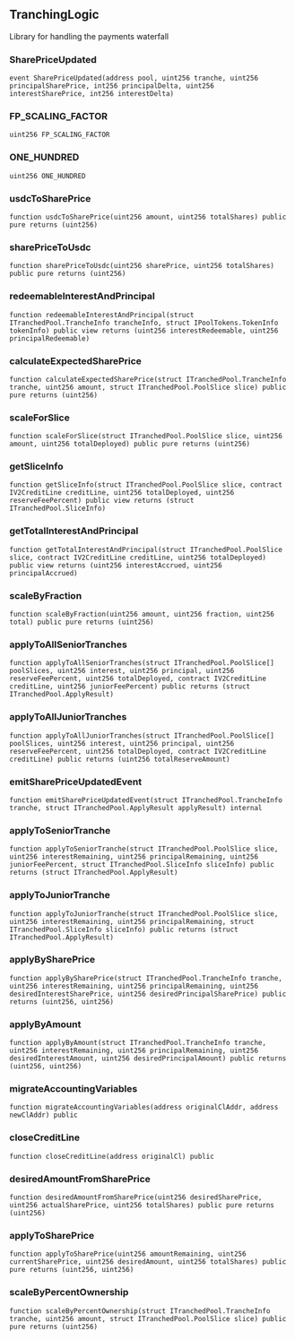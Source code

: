 ## TranchingLogic

Library for handling the payments waterfall

### SharePriceUpdated

```solidity
event SharePriceUpdated(address pool, uint256 tranche, uint256 principalSharePrice, int256 principalDelta, uint256 interestSharePrice, int256 interestDelta)
```

### FP_SCALING_FACTOR

```solidity
uint256 FP_SCALING_FACTOR
```

### ONE_HUNDRED

```solidity
uint256 ONE_HUNDRED
```

### usdcToSharePrice

```solidity
function usdcToSharePrice(uint256 amount, uint256 totalShares) public pure returns (uint256)
```

### sharePriceToUsdc

```solidity
function sharePriceToUsdc(uint256 sharePrice, uint256 totalShares) public pure returns (uint256)
```

### redeemableInterestAndPrincipal

```solidity
function redeemableInterestAndPrincipal(struct ITranchedPool.TrancheInfo trancheInfo, struct IPoolTokens.TokenInfo tokenInfo) public view returns (uint256 interestRedeemable, uint256 principalRedeemable)
```

### calculateExpectedSharePrice

```solidity
function calculateExpectedSharePrice(struct ITranchedPool.TrancheInfo tranche, uint256 amount, struct ITranchedPool.PoolSlice slice) public pure returns (uint256)
```

### scaleForSlice

```solidity
function scaleForSlice(struct ITranchedPool.PoolSlice slice, uint256 amount, uint256 totalDeployed) public pure returns (uint256)
```

### getSliceInfo

```solidity
function getSliceInfo(struct ITranchedPool.PoolSlice slice, contract IV2CreditLine creditLine, uint256 totalDeployed, uint256 reserveFeePercent) public view returns (struct ITranchedPool.SliceInfo)
```

### getTotalInterestAndPrincipal

```solidity
function getTotalInterestAndPrincipal(struct ITranchedPool.PoolSlice slice, contract IV2CreditLine creditLine, uint256 totalDeployed) public view returns (uint256 interestAccrued, uint256 principalAccrued)
```

### scaleByFraction

```solidity
function scaleByFraction(uint256 amount, uint256 fraction, uint256 total) public pure returns (uint256)
```

### applyToAllSeniorTranches

```solidity
function applyToAllSeniorTranches(struct ITranchedPool.PoolSlice[] poolSlices, uint256 interest, uint256 principal, uint256 reserveFeePercent, uint256 totalDeployed, contract IV2CreditLine creditLine, uint256 juniorFeePercent) public returns (struct ITranchedPool.ApplyResult)
```

### applyToAllJuniorTranches

```solidity
function applyToAllJuniorTranches(struct ITranchedPool.PoolSlice[] poolSlices, uint256 interest, uint256 principal, uint256 reserveFeePercent, uint256 totalDeployed, contract IV2CreditLine creditLine) public returns (uint256 totalReserveAmount)
```

### emitSharePriceUpdatedEvent

```solidity
function emitSharePriceUpdatedEvent(struct ITranchedPool.TrancheInfo tranche, struct ITranchedPool.ApplyResult applyResult) internal
```

### applyToSeniorTranche

```solidity
function applyToSeniorTranche(struct ITranchedPool.PoolSlice slice, uint256 interestRemaining, uint256 principalRemaining, uint256 juniorFeePercent, struct ITranchedPool.SliceInfo sliceInfo) public returns (struct ITranchedPool.ApplyResult)
```

### applyToJuniorTranche

```solidity
function applyToJuniorTranche(struct ITranchedPool.PoolSlice slice, uint256 interestRemaining, uint256 principalRemaining, struct ITranchedPool.SliceInfo sliceInfo) public returns (struct ITranchedPool.ApplyResult)
```

### applyBySharePrice

```solidity
function applyBySharePrice(struct ITranchedPool.TrancheInfo tranche, uint256 interestRemaining, uint256 principalRemaining, uint256 desiredInterestSharePrice, uint256 desiredPrincipalSharePrice) public returns (uint256, uint256)
```

### applyByAmount

```solidity
function applyByAmount(struct ITranchedPool.TrancheInfo tranche, uint256 interestRemaining, uint256 principalRemaining, uint256 desiredInterestAmount, uint256 desiredPrincipalAmount) public returns (uint256, uint256)
```

### migrateAccountingVariables

```solidity
function migrateAccountingVariables(address originalClAddr, address newClAddr) public
```

### closeCreditLine

```solidity
function closeCreditLine(address originalCl) public
```

### desiredAmountFromSharePrice

```solidity
function desiredAmountFromSharePrice(uint256 desiredSharePrice, uint256 actualSharePrice, uint256 totalShares) public pure returns (uint256)
```

### applyToSharePrice

```solidity
function applyToSharePrice(uint256 amountRemaining, uint256 currentSharePrice, uint256 desiredAmount, uint256 totalShares) public pure returns (uint256, uint256)
```

### scaleByPercentOwnership

```solidity
function scaleByPercentOwnership(struct ITranchedPool.TrancheInfo tranche, uint256 amount, struct ITranchedPool.PoolSlice slice) public pure returns (uint256)
```

